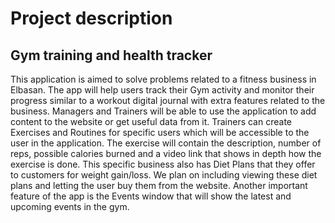 # Project description

## Gym training and health tracker

This application is aimed to solve problems related to a fitness business in Elbasan. The app will help users track their Gym activity and monitor their progress similar to a workout digital journal with extra features related to the business. Managers and Trainers will be able to use the application to add content to the website or get useful data from it. Trainers can create Exercises and Routines for specific users which will be accessible to the user in the application. The exercise will contain the description, number of reps, possible calories burned and a video link that shows in depth how the exercise is done.
This specific business also has Diet Plans that they offer to customers for weight gain/loss. We plan on including viewing these diet plans and letting the user buy them from the website. Another important feature of the app is the Events window that will show the latest and upcoming events in the gym.
